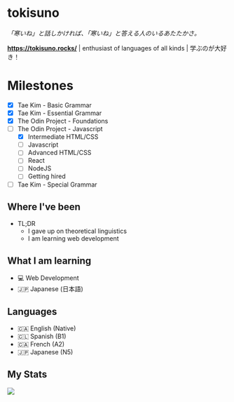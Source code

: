 # tokisuno
*「寒いね」と話しかければ、「寒いね」と答える人のいるあたたかさ。*

**https://tokisuno.rocks/** | enthusiast of languages of all kinds | 学ぶのが大好き！

# Milestones
- [x] Tae Kim - Basic Grammar
- [x] Tae Kim - Essential Grammar
- [x] The Odin Project - Foundations
- [ ] The Odin Project - Javascript
  - [x] Intermediate HTML/CSS
  - [ ] Javascript
  - [ ] Advanced HTML/CSS
  - [ ] React
  - [ ] NodeJS
  - [ ] Getting hired 
- [ ] Tae Kim - Special Grammar

## Where I've been
- TL;DR
  * I gave up on theoretical linguistics
  * I am learning web development

## What I am learning 
- 💻 Web Development
- 🇯🇵 Japanese (日本語)

## Languages
- 🇨🇦 English (Native)
- 🇨🇱 Spanish (B1)
- 🇨🇦 French  (A2)
- 🇯🇵 Japanese (N5)

## My Stats
<a href="https://git.io/streak-stats"><img src="ahttps://streak-stats.demolab.com?user=tokisuno&theme=tokyonight&border_radius=5&date_format=%5BY.%5Dn.j"/></a>





